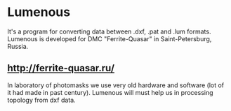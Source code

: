 Lumenous
========
It's a program for converting data between .dxf, .pat and .lum formats.
Lumenous is developed for DMC "Ferrite-Quasar" in Saint-Petersburg, Russia.

http://ferrite-quasar.ru/
-------------------------
In laboratory of photomasks we use very old hardware and software (lot of it had made in past century). Lumenous will must help us in processing topology from dxf data.